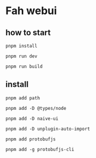 # Fah webui

## how to start

```
pnpm install

pnpm run dev

pnpm run build
```

## install

```
pnpm add path

pnpm add -D @types/node

pnpm add -D naive-ui

pnpm add -D unplugin-auto-import

pnpm add protobufjs

pnpm add -g protobufjs-cli


```